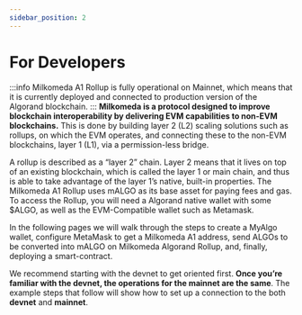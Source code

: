 ```yaml
---
sidebar_position: 2
---
```


# For Developers
:::info
Milkomeda A1 Rollup is fully operational on Mainnet, which means that it is currently deployed and connected to production version of the Algorand blockchain.
:::
**Milkomeda is a protocol designed to improve blockchain interoperability by delivering EVM capabilities to non-EVM blockchains.** This is done by building layer 2 (L2) scaling solutions such as rollups, on which the EVM operates, and connecting these to the non-EVM blockchains, layer 1 (L1), via a permission-less bridge. 

A rollup is described as a “layer 2” chain. Layer 2 means that it lives on top of an existing blockchain, which is called the layer 1 or main chain, and thus is able to take advantage of the layer 1’s native, built-in properties.
The Milkomeda A1 Rollup uses mALGO as its base asset for paying fees and gas. To access the Rollup, you will need a Algorand native wallet with some $ALGO, as well as the EVM-Compatible wallet such as Metamask.

In the following pages we will walk through the steps to create a MyAlgo wallet, configure MetaMask to get a Milkomeda A1 address, send ALGOs to be converted into mALGO on Milkomeda Algorand Rollup, and, finally, deploying a smart-contract.

We recommend starting with the devnet to get oriented first. **Once you’re familiar with the devnet, the operations for the mainnet are the same**. The example steps that follow will show how to set up a connection to the both **devnet** and **mainnet**.

